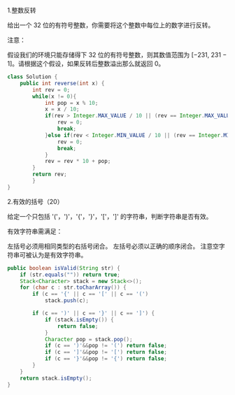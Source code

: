 1.整数反转

给出一个 32 位的有符号整数，你需要将这个整数中每位上的数字进行反转。

注意：

假设我们的环境只能存储得下 32 位的有符号整数，则其数值范围为 [−231,  231 − 1]。请根据这个假设，如果反转后整数溢出那么就返回 0。

```java
class Solution {
    public int reverse(int x) {
        int rev = 0;
        while(x != 0){
            int pop = x % 10;
            x = x / 10;
            if(rev > Integer.MAX_VALUE / 10 || (rev == Integer.MAX_VALUE / 10 && pop > Integer.MAX_VALUE % 10)){
                rev = 0;
                break;
            }else if(rev < Integer.MIN_VALUE / 10 || (rev == Integer.MIN_VALUE / 10 && x < Integer.MIN_VALUE % 10)){
                rev = 0;
                break;
            }
            rev = rev * 10 + pop;
        }
        return rev;
        }
}
```



2.有效的括号（20）

给定一个只包括 '('，')'，'{'，'}'，'['，']' 的字符串，判断字符串是否有效。

有效字符串需满足：

左括号必须用相同类型的右括号闭合。
左括号必须以正确的顺序闭合。
注意空字符串可被认为是有效字符串。

```java
public boolean isValid(String str) {
    if (str.equals("")) return true;
    Stack<Character> stack = new Stack<>();
    for (char c : str.toCharArray()) {
        if (c == '{' || c == '[' || c == '(')
            stack.push(c);

        if (c == ')' || c == '}' || c == ']') {
            if (stack.isEmpty()) {
                return false;
            }
            Character pop = stack.pop();
            if (c == ')'&&pop != '(') return false;
            if (c == ']'&&pop != '[') return false;
            if (c == '}'&&pop != '{') return false;
        }
    }
    return stack.isEmpty();
}
```

